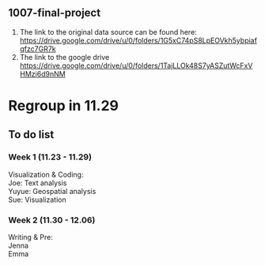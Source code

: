 ## 1007-final-project
1. The link to the original data source can be found here:
https://drive.google.com/drive/u/0/folders/1G5xC74pS8LpEOVkh5ybpiafqfzc7GR7k
2. The link to the google drive
https://drive.google.com/drive/u/0/folders/1TajLLOk48S7yASZutWcFxVHMzi6d9nNM

# Regroup in 11.29

## To do list

### Week 1 (11.23 - 11.29)
Visualization & Coding:\
Joe: Text analysis \
Yuyue: Geospatial analysis \
Sue: Visualization


### Week 2 (11.30 - 12.06)
Writing & Pre:\
Jenna\
Emma
